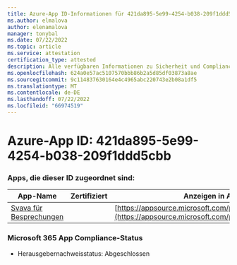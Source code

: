 ```yaml
---
title: Azure-App ID-Informationen für 421da895-5e99-4254-b038-209f1ddd5cbb
ms.author: elmalova
author: elenamalova
manager: tonybal
ms.date: 07/22/2022
ms.topic: article
ms.service: attestation
certification_type: attested
description: Alle verfügbaren Informationen zu Sicherheit und Compliance für 421da895-5e99-4254-b038-209f1ddd5cbb.
ms.openlocfilehash: 624a0e57ac5107570bbb86b2a5d85df03873a8ae
ms.sourcegitcommit: 9c114837630164e4c4965abc220743e2b08a1df5
ms.translationtype: MT
ms.contentlocale: de-DE
ms.lasthandoff: 07/22/2022
ms.locfileid: "66974519"
---
```

# <a name="azure-app-id-421da895-5e99-4254-b038-209f1ddd5cbb"></a>Azure-App ID: 421da895-5e99-4254-b038-209f1ddd5cbb


### <a name="apps-associated-with-this-id"></a>Apps, die dieser ID zugeordnet sind:
| **App-Name** | **Zertifiziert** | **Anzeigen in AppSource** |
|--------------|---------------|-----------------------|
| [Svava für Besprechungen](../forward/WA200001723.md) |  | [https://appsource.microsoft.com/product/office/WA200001723](https://appsource.microsoft.com/product/office/WA200001723) |

### <a name="microsoft-365-app-compliance-status"></a>Microsoft 365 App Compliance-Status
- Herausgebernachweisstatus: Abgeschlossen
